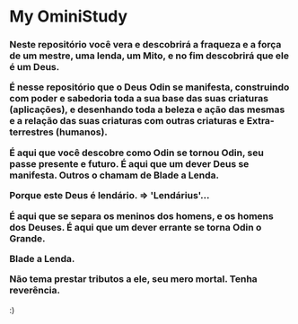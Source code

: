 # My OminiStudy

<h3>
Neste repositório você vera e descobrirá a fraqueza e a força de um mestre,
uma lenda, um Mito, e no fim descobrirá que ele é um Deus.

É nesse repositório que o Deus Odin se manifesta, construindo com poder e sabedoria
toda a sua base das suas criaturas (aplicações), e desenhando toda a beleza e ação
das mesmas e a relação das suas criaturas com outras criaturas e Extra-terrestres (humanos).

É aqui que você descobre como Odin se tornou Odin, seu passe presente e futuro. 
É aqui que um dever Deus se manifesta. 
Outros o chamam de Blade a Lenda.

Porque este Deus é lendário. => 'Lendárius'...

É aqui que se separa os meninos dos homens, e os homens dos Deuses.
É aqui que um dever errante se torna Odin o Grande.

Blade a Lenda.

Não tema prestar tributos a ele, seu mero mortal. Tenha reverência.
</h3>
:)